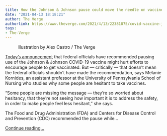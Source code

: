 ```yaml
---
title: How the Johnson & Johnson pause could move the needle on vaccine fears
date: "2021-04-13 18:18:21"
author: The Verge
authorlink: https://www.theverge.com/2021/4/13/22381875/covid-vaccine-johnson-pause-fda-cdc-coronavirus
tags:
- The-Verge
---
```

<figure>
      <img alt="" src="https://cdn.vox-cdn.com/thumbor/DwX3XuymUoy4jd3NY6ubGNwIJx8=/0x0:2040x1360/1310x873/cdn.vox-cdn.com/uploads/chorus_image/image/69120209/acastro_210309_1777_vaccine_0001.0.jpg" />
        <figcaption>Illustration by Alex Castro / The Verge</figcaption>
    </figure>

  <p id="bVRBe9"><a href="https://www.theverge.com/2021/4/13/22381469/covid-vaccine-pause-blood-clots-johnson-fda-cdc">Today’s announcement</a> that federal officials have recommended pausing use of the Johnson &amp; Johnson COVID-19 vaccine might hurt efforts to encourage people to get vaccinated. But — critically — that doesn’t mean the federal officials shouldn’t have made the recommendation, says Melanie Kornides, an assistant professor at the University of Pennsylvania School of Nursing who studies why some people are hesitant to take vaccines.</p>
<p id="ajnh35">“Some people are missing the message — they’re so worried about hesitancy, that they’re not seeing how important it is to address the safety, in order to make people feel less hesitant,” she says. </p>
<p id="QSOrRd">The Food and Drug Administration (FDA) and Centers for Disease Control and Prevention (CDC) recommended the pause while...</p>
  <p>
    <a href="https://www.theverge.com/2021/4/13/22381875/covid-vaccine-johnson-pause-fda-cdc-coronavirus">Continue reading&hellip;</a>
  </p>